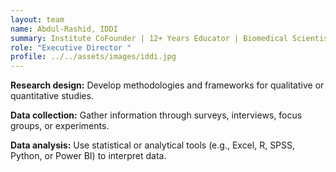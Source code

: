 ```yaml
---
layout: team
name: Abdul-Rashid, IDDI
summary: Institute CoFounder | 12+ Years Educator | Biomedical Scientist | NGO Project Coordinator | Entrepreneur | Critical Thinker & Team Builder
role: "Executive Director "
profile: ../../assets/images/iddi.jpg
---
```


**Research design:** Develop methodologies and frameworks for qualitative or quantitative studies.


**Data collection:** Gather information through surveys, interviews, focus groups, or experiments.


**Data analysis:** Use statistical or analytical tools (e.g., Excel, R, SPSS, Python, or Power BI) to interpret data.
